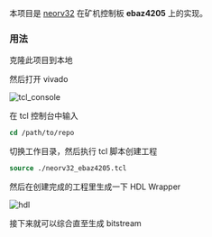 本项目是 [neorv32](https://github.com/stnolting/neorv32) 在矿机控制板 **ebaz4205** 上的实现。

### 用法

克隆此项目到本地

然后打开 vivado

![tcl_console](/home/life/Code/FPGA/neorv32_ebaz4205/doc/image/tcl_console.png)

在 tcl 控制台中输入

```tcl
cd /path/to/repo
```

切换工作目录，然后执行 tcl 脚本创建工程

```tcl
source ./neorv32_ebaz4205.tcl
```

然后在创建完成的工程里生成一下 HDL Wrapper

![hdl](/home/life/Code/FPGA/neorv32_ebaz4205/doc/image/hdl.png)

接下来就可以综合直至生成 bitstream